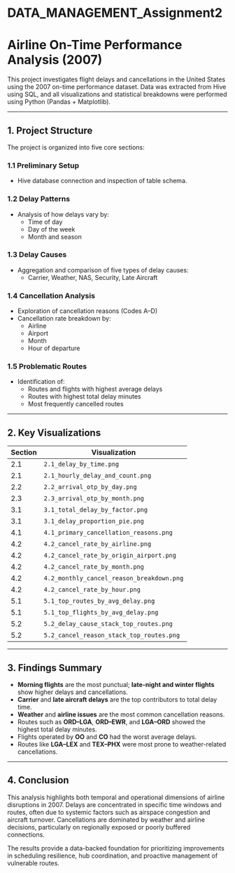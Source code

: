 # DATA_MANAGEMENT_Assignment2
# Airline On-Time Performance Analysis (2007)

This project investigates flight delays and cancellations in the United States using the 2007 on-time performance dataset. Data was extracted from Hive using SQL, and all visualizations and statistical breakdowns were performed using Python (Pandas + Matplotlib).

---

## 1. Project Structure

The project is organized into five core sections:

### 1.1 Preliminary Setup
- Hive database connection and inspection of table schema.

### 1.2 Delay Patterns
- Analysis of how delays vary by:
  - Time of day
  - Day of the week
  - Month and season

### 1.3 Delay Causes
- Aggregation and comparison of five types of delay causes:
  - Carrier, Weather, NAS, Security, Late Aircraft

### 1.4 Cancellation Analysis
- Exploration of cancellation reasons (Codes A–D)
- Cancellation rate breakdown by:
  - Airline
  - Airport
  - Month
  - Hour of departure

### 1.5 Problematic Routes
- Identification of:
  - Routes and flights with highest average delays
  - Routes with highest total delay minutes
  - Most frequently cancelled routes

---

## 2. Key Visualizations

| Section | Visualization |
|---------|----------------|
| 2.1 | `2.1_delay_by_time.png` |
| 2.1 | `2.1_hourly_delay_and_count.png` |
| 2.2 | `2.2_arrival_otp_by_day.png` |
| 2.3 | `2.3_arrival_otp_by_month.png` |
| 3.1 | `3.1_total_delay_by_factor.png` |
| 3.1 | `3.1_delay_proportion_pie.png` |
| 4.1 | `4.1_primary_cancellation_reasons.png` |
| 4.2 | `4.2_cancel_rate_by_airline.png` |
| 4.2 | `4.2_cancel_rate_by_origin_airport.png` |
| 4.2 | `4.2_cancel_rate_by_month.png` |
| 4.2 | `4.2_monthly_cancel_reason_breakdown.png` |
| 4.2 | `4.2_cancel_rate_by_hour.png` |
| 5.1 | `5.1_top_routes_by_avg_delay.png` |
| 5.1 | `5.1_top_flights_by_avg_delay.png` |
| 5.2 | `5.2_delay_cause_stack_top_routes.png` |
| 5.2 | `5.2_cancel_reason_stack_top_routes.png` |

---

## 3. Findings Summary

- **Morning flights** are the most punctual; **late-night and winter flights** show higher delays and cancellations.
- **Carrier** and **late aircraft delays** are the top contributors to total delay time.
- **Weather** and **airline issues** are the most common cancellation reasons.
- Routes such as **ORD–LGA**, **ORD–EWR**, and **LGA–ORD** showed the highest total delay minutes.
- Flights operated by **OO** and **CO** had the worst average delays.
- Routes like **LGA–LEX** and **TEX–PHX** were most prone to weather-related cancellations.

---

## 4. Conclusion

This analysis highlights both temporal and operational dimensions of airline disruptions in 2007. Delays are concentrated in specific time windows and routes, often due to systemic factors such as airspace congestion and aircraft turnover. Cancellations are dominated by weather and airline decisions, particularly on regionally exposed or poorly buffered connections.

The results provide a data-backed foundation for prioritizing improvements in scheduling resilience, hub coordination, and proactive management of vulnerable routes.
